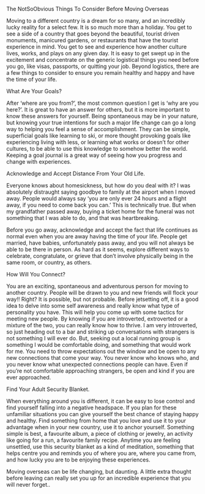 The Not­So­Obvious Things To Consider Before Moving Overseas


Moving to a different country is a dream for so many, and an incredibly lucky reality for a select
few. It is so much more than a holiday. You get to see a side of a country that goes beyond the
beautiful, tourist driven monuments, manicured gardens, or restaurants that have the tourist
experience in mind. You get to see and experience how another culture lives, works,  and plays
on any given day. It is easy to get swept up in the excitement and concentrate on the generic
logistical things you need before you go, like visas, passports, or quitting your job.
Beyond logistics, there are a few things to consider to ensure you remain healthy and happy
and have the time of your life.


What Are Your Goals?

After ‘where are you from?’, the most common question I get is ‘why are you here?’. It is great to
have an answer for others, but it is more important to know these answers for yourself. Being
spontaneous may be in your nature, but knowing your true intentions for such a major life
change can go a long way to helping you feel a sense of accomplishment. They can be simple,
superficial goals like learning to ski, or more thought provoking goals like experiencing living
with less, or learning what works or doesn’t for other cultures, to be able to use this knowledge
to somehow better the world. Keeping a goal journal is a great way of seeing how you progress
and change with experiences.


Acknowledge and Accept Distance From Your Old Life.

Everyone knows about home­sickness, but how do you deal with it? I was absolutely distraught
saying goodbye to family at the airport when I moved away. People would always say ‘you are
only ever 24 hours and a flight away, if you need to come back you can.’ This is technically true.
But when my grandfather passed away, buying a ticket home for the funeral was not something
that I was able to do, and that was heartbreaking.


Before you go away, acknowledge and accept the fact that life continues as normal even when
you are away having the time of your life. People get married, have babies, unfortunately pass
away, and you will not always be able to be there in person. As hard as it seems, explore
different ways to celebrate, congratulate, or grieve that don’t involve physically being in the
same room, or country, as others.


How Will You Connect?

You are an exciting, spontaneous and adventurous person for moving to another country.
People will be drawn to you and new friends will flock your way!! Right? It is possible, but not
probable. Before jetsetting off, it is a good idea to delve into some self awareness and really
know what type of personality you have. This will help you come up with some tactics for
meeting new people. By knowing if you are introverted, extroverted or a mixture of the two, you
can really know how to thrive. I am very introverted, so just heading out to a bar and striking up
conversations with strangers is not something I will ever do. But, seeking out a local running
group is something I would be comfortable doing, and something that would work for me.
You need to throw expectations out the window and be open to any new connections that come
your way. You never know who knows who, and you never know what unexpected connections
people can have. Even if you’re not comfortable approaching strangers, be open and kind if you
are ever approached.


Find Your Adult Security Blanket.

When everything around you is different, it can be easy to lose control and find yourself falling
into a negative headspace. If you plan for these unfamiliar situations you can give yourself the
best chance of staying happy and healthy. Find something from home that you love and use it to
your advantage when in your new country, use it to anchor yourself. Something simple is best, a
favourite album, a piece of clothing or jewelry, an activity like going for a run, a favourite family
recipe. Anytime you are feeling unsettled, use this security blanket as a kind of meditation,
something that helps centre you and reminds you of where you are, where you came from, and
how lucky you are to be enjoying these experiences.

Moving overseas can be life changing, but daunting. A little extra thought before leaving can
really set you up for an incredible experience that you will never forget..
